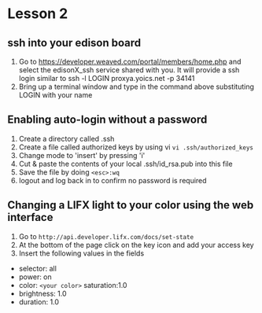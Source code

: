 # Lesson 2

## ssh into your edison board
1. Go to https://developer.weaved.com/portal/members/home.php and select the edisonX_ssh service shared with you.
It will provide a ssh login similar to
ssh -l LOGIN proxya.yoics.net -p 34141
2. Bring up a terminal window and type in the command above substituting LOGIN with your name

## Enabling auto-login without a password
1. Create a directory called .ssh
2. Create a file called authorized keys by using vi
`vi .ssh/authorized_keys`
3. Change mode to 'insert' by pressing 'i'
4. Cut & paste the contents of your local .ssh/id_rsa.pub into this file
5. Save the file by doing `<esc>:wq`
6. logout and log back in to confirm no password is required

## Changing a LIFX light to your color using the web interface
1. Go to `http://api.developer.lifx.com/docs/set-state`
2. At the bottom of the page click on the key icon and add your access key
3. Insert the following values in the fields
  - selector: all
  - power: on
  - color: `<your color>` saturation:1.0
  - brightness: 1.0
  - duration: 1.0
